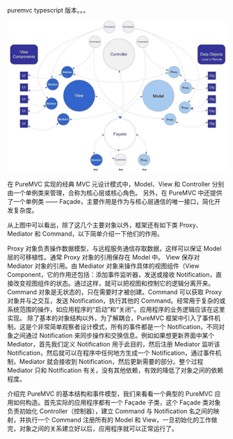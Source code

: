 puremvc typescript 版本。。。

<img src='origin_image001.jpg'></img>



在 PureMVC 实现的经典 MVC 元设计模式中，Model、View 和 Controller 分别由一个单例类来管理，合称为核心层或核心角色。 另外，在 PureMVC 中还提供了一个单例类 —— Façade，主要作用是作为与核心层通信的唯一接口，简化开发复杂度。

从上图中可以看出，除了这几个主要对象以外，框架还有如下类 Proxy、Mediator 和 Command，以下简单介绍一下他们的作用。

Proxy 对象负责操作数据模型，与远程服务通信存取数据，这样可以保证 Model 层的可移植性。通常 Proxy 对象的引用保存在 Model 中。
View 保存对 Mediator 对象的引用。由 Mediator 对象来操作具体的视图组件（View Component，它的作用还包括：添加事件监听器，发送或接收 Notification，直接改变视图组件的状态。通过这样，就可以把视图和控制它的逻辑分离开来。
Command 对象是无状态的，只在需要时才被创建。Command 可以获取 Proxy 对象并与之交互，发送 Notification，执行其他的 Command。经常用于复杂的或系统范围的操作，如应用程序的“启动”和“关闭”。应用程序的业务逻辑应该在这里实现。
除了基本的对象结构以外，为了解耦合，PureMVC 框架中引入了事件机制，这是个非常简单观察者设计模式，所有的事件都是一个 Notification，不同对象之间通过 Notification 来同步操作和交换信息。例如如果想更新界面中某个 Mediator，首先我们定义 Notification 用于此目的，然后注册 Mediator 监听该 Notification，然后就可以在程序中任何地方生成一个 Notification，通过事件机制，Mediator 就会接收到 Notification，然后更新需要的部分。整个过程 Mediator 只和 Notification 有关，没有其他依赖，有效的降低了对象之间的依赖程度。

介绍完 PureMVC 的基本结构和事件模型，我们来看看一个典型的 PureMVC 应用如何构造。首先实际的应用程序都有一个 Façade 子类，这个 Façade 类对象负责初始化 Controller（控制器），建立 Command 与 Notification 名之间的映射，并执行一个 Command 注册所有的 Model 和 View，一旦初始化的工作做完，对象之间的关系建立好以后，应用程序就可以正常运行了。